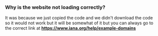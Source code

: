 ### Why is the website not loading correctly?
It was because we just copied the code and we didn't download the code so it would not work but it will be somewhat of it but you can always go to the correct link at **https://www.iana.org/help/example-domains**
